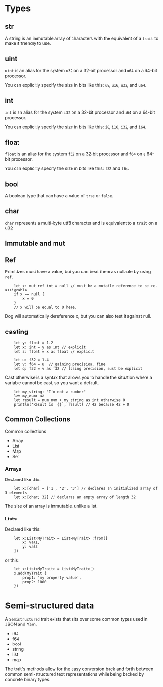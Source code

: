 # Types

## str

A string is an immutable array of characters with the equivalent of a `trait` to make it friendly
to use.

## uint
`uint` is an alias for the system `u32` on a 32-bit processor and `u64` on a 64-bit processor.

You can explicitly specify the size in bits like this: `u8`, `u16`, `u32`, and `u64`. 

## int
`int` is an alias for the system `i32` on a 32-bit processor and `i64` on a 64-bit processor.

You can explicitly specify the size in bits like this: `i8`, `i16`, `i32`, and `i64`.

## float
`float` is an alias for the system `f32` on a 32-bit processor and `f64` on a 64-bit processor.

You can explicitly specify the size in bits like this: `f32` and `f64`.

## bool
A boolean type that can have a value of `true` or `false`.

## char
`char` represents a multi-byte utf8 character and is equivalent to a `trait` on a u32

## Immutable and mut

## Ref
Primitives must have a value, but you can treat them as nullable by using `ref`.

```
    let x: mut ref int = null // must be a mutable reference to be re-assignable
    if x == null {
        x = 0         
    }
    // x will be equal to 0 here.
```

Dog will automatically dereference x, but you can also test it against null.

## casting

```
    let y: float = 1.2
    let x: int = y as int // explicit 
    let z: float = x as float // explicit
    
    let u: f32 = 1.4
    let v: f64 = u  // gaining precision, fine
    let q: f32 = v as f32 // losing precision, must be explicit
```

Cast otherwise is a syntax that allows you to handle the situation where a variable cannot be cast,
so you want a default.
```    
    let my_string: "I'm not a number"
    let my_num: 42
    let result = num_num + my_string as int otherwise 0
    println('Result is: {}`, result) // 42 because 42 + 0  
```

## Common Collections

Common collections
* Array
* List
* Map
* Set

### Arrays
Declared like this:
```
    let x:[char] = ['1', '2', '3'] // declares an initialized array of 3 elements
    let x:[char; 32] // declares an empty array of length 32
```

The size of an array is immutable, unlike a list.

### Lists
Declared like this:
```
    let x:List<MyTrait> = List<MyTrait>::from([
        x: val1,
        y: val2
    ])
```
or this:
```
    let x:List<MyTrait> = List<MyTrait>()
    x.add(MyTrait {
        prop1: 'my property value',
        prop2: 1000
    })
```

# Semi-structured data

A `Semistructured` trait exists that sits over some common types used in JSON and Yaml.

* i64
* f64
* bool
* string
* list
* map

The trait's methods allow for the easy conversion back and forth between common semi-structured
text representations while being backed by concrete binary types.
